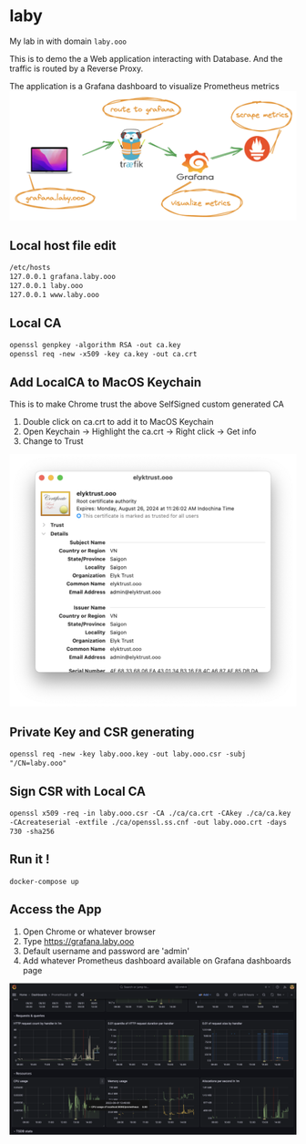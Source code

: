 # laby
My lab in with domain `laby.ooo`

This is to demo the a Web application interacting with Database. And the traffic is routed by a Reverse Proxy.

The application is a Grafana dashboard to visualize Prometheus metrics
![Alt text](resources/image.png)

## Local host file edit
```
/etc/hosts
127.0.0.1 grafana.laby.ooo
127.0.0.1 laby.ooo
127.0.0.1 www.laby.ooo
```

## Local CA
```
openssl genpkey -algorithm RSA -out ca.key
openssl req -new -x509 -key ca.key -out ca.crt
```

## Add LocalCA to MacOS Keychain
This is to make Chrome trust the above SelfSigned custom generated CA

1. Double click on ca.crt to add it to MacOS Keychain
2. Open Keychain -> Highlight the ca.crt -> Right click -> Get info
3. Change to Trust

![Alt text](resources/image-1.png)

## Private Key and CSR generating
```
openssl req -new -key laby.ooo.key -out laby.ooo.csr -subj "/CN=laby.ooo"
```

## Sign CSR with Local CA
```
openssl x509 -req -in laby.ooo.csr -CA ./ca/ca.crt -CAkey ./ca/ca.key -CAcreateserial -extfile ./ca/openssl.ss.cnf -out laby.ooo.crt -days 730 -sha256
```

## Run it !
```
docker-compose up
```

## Access the App
1. Open Chrome or whatever browser
2. Type https://grafana.laby.ooo
3. Default username and password are 'admin'
4. Add whatever Prometheus dashboard available on Grafana dashboards page

![Alt text](resources/image-2.png)
